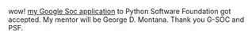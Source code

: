<html><body><p>wow! <a href="http://code.google.com/soc/psf/appinfo.html?csaid=E73A6612F80229B6">my Google Soc application</a> to  Python Software Foundation got accepted. My mentor will be George D. Montana. Thank you G-SOC and PSF.</p></body></html>